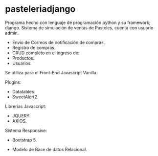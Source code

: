 # pasteleriadjango
Programa hecho con lenguaje de programación python y su framework; django.
Sistema de simulación de ventas de Pasteles, cuenta con usuario admin.
- Envío de Correos de notificación de compras.
- Registro de compras.
- CRUD completo en el ingreso de:
- Productos.
- Usuarios.

Se utiliza para el Front-End Javascript Vanilla.

Plugins:
- Datatables.
- SweetAlert2.

Librerías Javascript:
- JQUERY.
- AXIOS.
  
Sistema Responsive:
- Bootstrap 5.

- Modelo de Base de datos Relacional.
